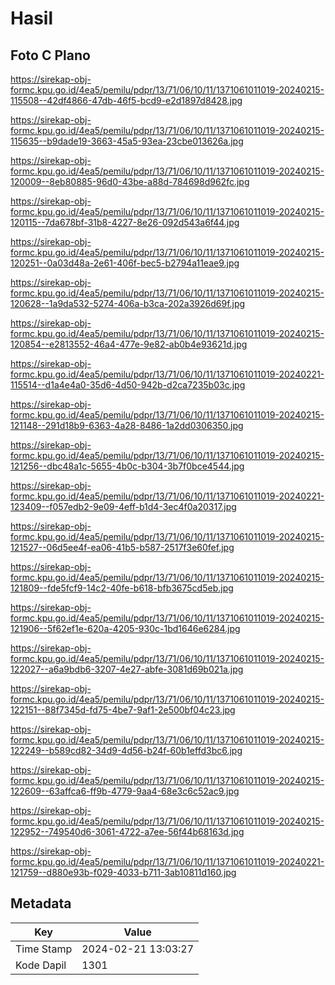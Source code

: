 # Hasil

## Foto C Plano

https://sirekap-obj-formc.kpu.go.id/4ea5/pemilu/pdpr/13/71/06/10/11/1371061011019-20240215-115508--42df4866-47db-46f5-bcd9-e2d1897d8428.jpg

https://sirekap-obj-formc.kpu.go.id/4ea5/pemilu/pdpr/13/71/06/10/11/1371061011019-20240215-115635--b9dade19-3663-45a5-93ea-23cbe013626a.jpg

https://sirekap-obj-formc.kpu.go.id/4ea5/pemilu/pdpr/13/71/06/10/11/1371061011019-20240215-120009--8eb80885-96d0-43be-a88d-784698d962fc.jpg

https://sirekap-obj-formc.kpu.go.id/4ea5/pemilu/pdpr/13/71/06/10/11/1371061011019-20240215-120115--7da678bf-31b8-4227-8e26-092d543a6f44.jpg

https://sirekap-obj-formc.kpu.go.id/4ea5/pemilu/pdpr/13/71/06/10/11/1371061011019-20240215-120251--0a03d48a-2e61-406f-bec5-b2794a11eae9.jpg

https://sirekap-obj-formc.kpu.go.id/4ea5/pemilu/pdpr/13/71/06/10/11/1371061011019-20240215-120628--1a9da532-5274-406a-b3ca-202a3926d69f.jpg

https://sirekap-obj-formc.kpu.go.id/4ea5/pemilu/pdpr/13/71/06/10/11/1371061011019-20240215-120854--e2813552-46a4-477e-9e82-ab0b4e93621d.jpg

https://sirekap-obj-formc.kpu.go.id/4ea5/pemilu/pdpr/13/71/06/10/11/1371061011019-20240221-115514--d1a4e4a0-35d6-4d50-942b-d2ca7235b03c.jpg

https://sirekap-obj-formc.kpu.go.id/4ea5/pemilu/pdpr/13/71/06/10/11/1371061011019-20240215-121148--291d18b9-6363-4a28-8486-1a2dd0306350.jpg

https://sirekap-obj-formc.kpu.go.id/4ea5/pemilu/pdpr/13/71/06/10/11/1371061011019-20240215-121256--dbc48a1c-5655-4b0c-b304-3b7f0bce4544.jpg

https://sirekap-obj-formc.kpu.go.id/4ea5/pemilu/pdpr/13/71/06/10/11/1371061011019-20240221-123409--f057edb2-9e09-4eff-b1d4-3ec4f0a20317.jpg

https://sirekap-obj-formc.kpu.go.id/4ea5/pemilu/pdpr/13/71/06/10/11/1371061011019-20240215-121527--06d5ee4f-ea06-41b5-b587-2517f3e60fef.jpg

https://sirekap-obj-formc.kpu.go.id/4ea5/pemilu/pdpr/13/71/06/10/11/1371061011019-20240215-121809--fde5fcf9-14c2-40fe-b618-bfb3675cd5eb.jpg

https://sirekap-obj-formc.kpu.go.id/4ea5/pemilu/pdpr/13/71/06/10/11/1371061011019-20240215-121906--5f62ef1e-620a-4205-930c-1bd1646e6284.jpg

https://sirekap-obj-formc.kpu.go.id/4ea5/pemilu/pdpr/13/71/06/10/11/1371061011019-20240215-122027--a6a9bdb6-3207-4e27-abfe-3081d69b021a.jpg

https://sirekap-obj-formc.kpu.go.id/4ea5/pemilu/pdpr/13/71/06/10/11/1371061011019-20240215-122151--88f7345d-fd75-4be7-9af1-2e500bf04c23.jpg

https://sirekap-obj-formc.kpu.go.id/4ea5/pemilu/pdpr/13/71/06/10/11/1371061011019-20240215-122249--b589cd82-34d9-4d56-b24f-60b1effd3bc6.jpg

https://sirekap-obj-formc.kpu.go.id/4ea5/pemilu/pdpr/13/71/06/10/11/1371061011019-20240215-122609--63affca6-ff9b-4779-9aa4-68e3c6c52ac9.jpg

https://sirekap-obj-formc.kpu.go.id/4ea5/pemilu/pdpr/13/71/06/10/11/1371061011019-20240215-122952--749540d6-3061-4722-a7ee-56f44b68163d.jpg

https://sirekap-obj-formc.kpu.go.id/4ea5/pemilu/pdpr/13/71/06/10/11/1371061011019-20240221-121759--d880e93b-f029-4033-b711-3ab10811d160.jpg


## Metadata

| Key        | Value               |
| ---------- | ------------------- |
| Time Stamp | 2024-02-21 13:03:27 |
| Kode Dapil | 1301                |



